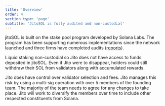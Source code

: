 ```yaml
---
title: 'Overview'
order: 4
section_type: 'page'
subtitle: 'JitoSOL is fully audited and non-custodial'
---
```



jitoSOL is built on the stake pool program developed by Solana Labs. The program has been supporting numerous implementations since the network launched and three firms have completed audits ([reports](https://spl.solana.com/stake-pool#security-audits)).

Liquid staking non-custodial so Jito does not have access to funds deposited in jitoSOL. Even if Jito were to disappear, holders could still withdraw their SOL from validators along with accumulated rewards.

Jito does have control over validator selection and fees. Jito manages this risk by using a multi-sig operation with over 5 members of the founding team. The majority of the team needs to agree for any changes to take place. Jito will work to diversify the members over time to include other respected constituents from Solana.

